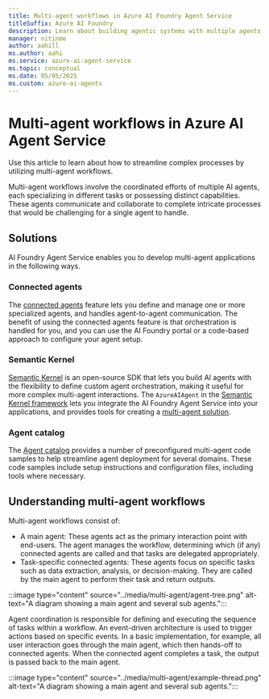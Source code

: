 ```yaml
---
title: Multi-agent workflows in Azure AI Foundry Agent Service
titleSuffix: Azure AI Foundry
description: Learn about building agentic systems with multiple agents in the Azure AI Foundry Agent Service.
manager: nitinme
author: aahill
ms.author: aahi
ms.service: azure-ai-agent-service
ms.topic: conceptual
ms.date: 05/05/2025
ms.custom: azure-ai-agents
---
```


# Multi-agent workflows in Azure AI Agent Service

Use this article to learn about how to streamline complex processes by utilizing multi-agent workflows. 

Multi-agent workflows involve the coordinated efforts of multiple AI agents, each specializing in different tasks or possessing distinct capabilities. These agents communicate and collaborate to complete intricate processes that would be challenging for a single agent to handle. 

## Solutions

AI Foundry Agent Service enables you to develop multi-agent applications in the following ways.

### Connected agents

The [connected agents](../how-to/connected-agents.md) feature lets you define and manage one or more specialized agents, and handles agent-to-agent communication. The benefit of using the connected agents feature is that orchestration is handled for you, and you can use the AI Foundry portal or a code-based approach to configure your agent setup.

### Semantic Kernel

[Semantic Kernel](/semantic-kernel/overview/) is an open-source SDK that lets you build AI agents with the flexibility to define custom agent orchestration, making it useful for more complex multi-agent interactions. The `AzureAIAgent` in the [Semantic Kernel framework](/semantic-kernel/frameworks/agent/azure-ai-agent) lets you integrate the AI Foundry Agent Service into your applications, and provides tools for creating a [multi-agent solution](/semantic-kernel/frameworks/agent/agent-chat).

### Agent catalog

The [Agent catalog](../how-to/agent-catalog.md) provides a number of preconfigured multi-agent code samples to help streamline agent deployment for several domains. These code samples include setup instructions and configuration files, including tools where necessary. 

## Understanding multi-agent workflows

Multi-agent workflows consist of:

* A main agent: These agents act as the primary interaction point with end-users. The agent manages the workflow, determining which (if any) connected agents are called and that tasks are delegated appropriately.
* Task-specific connected agents: These agents focus on specific tasks such as data extraction, analysis, or decision-making. They are called by the main agent to perform their task and return outputs.

:::image type="content" source="../media/multi-agent/agent-tree.png" alt-text="A diagram showing a main agent and several sub agents.":::

Agent coordination is responsible for defining and executing the sequence of tasks within a workflow. An event-driven architecture is used to trigger actions based on specific events. In a basic implementation, for example, all user interaction goes through the main agent, which then hands-off to connected agents. When the connected agent completes a task, the output is passed back to the main agent. 

:::image type="content" source="../media/multi-agent/example-thread.png" alt-text="A diagram showing a main agent and several sub agents.":::
